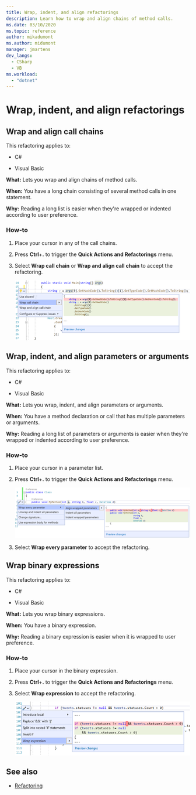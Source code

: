 ```yaml
---
title: Wrap, indent, and align refactorings
description: Learn how to wrap and align chains of method calls.
ms.date: 03/10/2020
ms.topic: reference
author: mikadumont
ms.author: midumont
manager: jmartens
dev_langs:
  - CSharp
  - VB
ms.workload:
  - "dotnet"
---
```

# Wrap, indent, and align refactorings

## Wrap and align call chains

This refactoring applies to:

- C#

- Visual Basic

**What:** Lets you wrap and align chains of method calls.

**When:** You have a long chain consisting of several method calls in one statement.

**Why:** Reading a long list is easier when they're wrapped or indented according to user preference.

### How-to

1. Place your cursor in any of the call chains.
2. Press **Ctrl**+**.** to trigger the **Quick Actions and Refactorings** menu.
3. Select **Wrap call chain** or **Wrap and align call chain** to accept the refactoring.

   ![Screeenshot of the Quick Actions and Refactorings menu in Visual Studio with Warap call chain selected and C# code changes shown.](media/wrap-call-chain.png)

## Wrap, indent, and align parameters or arguments

This refactoring applies to:

- C#

- Visual Basic

**What:** Lets you wrap, indent, and align parameters or arguments.

**When:** You have a method declaration or call that has multiple parameters or arguments.

**Why:** Reading a long list of parameters or arguments is easier when they're wrapped or indented according to user preference.

### How-to

1. Place your cursor in a parameter list.
2. Press **Ctrl**+**.** to trigger the **Quick Actions and Refactorings** menu.

   ![Wrap, Indent, and Align parameters](media/wrap-parameters.png)

3. Select **Wrap every parameter** to accept the refactoring.

## Wrap binary expressions

This refactoring applies to:

- C#

- Visual Basic

**What:** Lets you wrap binary expressions.

**When:** You have a binary expression.

**Why:** Reading a binary expression is easier when it is wrapped to user preference.

### How-to

1. Place your cursor in the binary expression.
2. Press **Ctrl**+**.** to trigger the **Quick Actions and Refactorings** menu.
3. Select **Wrap expression** to accept the refactoring.

   ![Screeenshot of the Quick Actions and Refactorings menu in Visual Studio with Warap expression selected and C# code changes shown.](media/wrap-binary-expression.png)

## See also

- [Refactoring](../refactoring-in-visual-studio.md)
